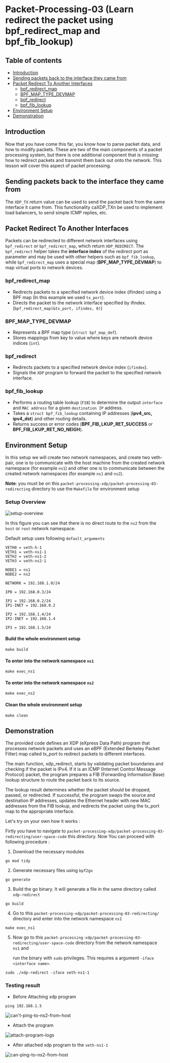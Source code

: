 # Packet-Processing-03 (Learn redirect the packet using bpf_redirect_map and bpf_fib_lookup)

## Table of contents
 - [Introduction](#introduction)
 - [Sending packets back to the interface they came from](#sending-packets-back-to-the-interface-they-came-from)
 - [Packet Redirect To Another Interfaces](#packet-redirect-to-another-interfaces)
    - [bpf_redirect_map](#bpf_redirect_map)
    - [BPF_MAP_TYPE_DEVMAP](#bpf_map_type_devmap)
    - [bpf_redirect](#bpf_redirect)
    - [bpf_fib_lookup](#bpf_fib_lookup)
 - [Environment Setup](#environment-setup)
 - [Demonstration](#demonstration)

## Introduction
Now that you have come this far, you know how to parse packet data, and how to modify packets. These are two of the main components of a packet processing system, but there is one additional component that is missing: how to redirect packets and transmit them back out onto the network. This lesson will cover this aspect of packet processing.

## Sending packets back to the interface they came from
The `XDP_TX` return value can be used to send the packet back from the same interface it came from. This functionality caXDP_TXn be used to implement load balancers, to send simple ICMP replies, etc.

## Packet Redirect To Another Interfaces
Packets can be redirected to different network interfaces using `bpf_redirect` or `bpf_redirect_map`, which return `XDP_REDIRECT`. The `bpf_redirect` helper takes the **interface index** of the redirect port as parameter and may be used with other helpers such as `bpf_fib_lookup`, while `bpf_redirect_map` uses a special map (**BPF_MAP_TYPE_DEVMAP**) to map virtual ports to network devices.

### bpf_redirect_map
 - Redirects packets to a specified network device index (ifindex) using a BPF map (In this example we used `tx_port`).
 - Directs the packet to the network interface specified by ifindex. (`bpf_redirect_map(&tx_port, ifindex, 0)`)
### BPF_MAP_TYPE_DEVMAP
 - Represents a BPF map type (`struct bpf_map_def`).
 - Stores mappings from key to value where keys are network device indices (`int`).
### bpf_redirect
 - Redirects packets to a specified network device index (`ifindex`).
 - Signals the `XDP` program to forward the packet to the specified network interface.
### bpf_fib_lookup
 - Performs a routing table lookup (`FIB`) to determine the output `interface` and `MAC address` for a given `destination IP` address.
 - Takes a `struct bpf_fib_lookup` containing IP addresses (**ipv4_src, ipv4_dst**) and other routing details. 
 - Returns success or error codes (**BPF_FIB_LKUP_RET_SUCCESS** or **BPF_FIB_LKUP_RET_NO_NEIGH**).       

## Environment Setup
In this setup we will create two network namespaces, and create two veth-pair, one is to communicate with the host machine from the created network namespace (for example `ns1`) and other one is to communicate between the created network namespaces (for example `ns1` and `ns2`).

**Note**: you must be on this `packet-processing-xdp/packet-processing-03-redirecting` directory to use the `Makefile` for environment setup

### Setup Overview

![setup-overview](https://github.com/REZ-OAN/xdp-tutorials/blob/main/packet-processing-xdp/packet-processing-03-redirecting/images/environment-setup.png)

In this figure you can see that there is no direct route to the `ns2` from the `host` or `root` network namespace.

Default setup uses following `default_arguments`
```
VETH0 = veth-h-1
VETH1 = veth-ns1-1
VETH2 = veth-ns1-2
VETH3 = veth-ns2-1

NODE1 = ns1
NODE2 = ns2

NETWORK = 192.168.1.0/24

IP0 = 192.168.0.3/24

IP1 = 192.168.0.2/24
IP1-INET = 192.168.0.2

IP2 = 192.168.1.4/24
IP2-INET = 192.168.1.4

IP3 = 192.168.1.5/24

```

#### Build the whole environment setup
```
make build
```
#### To enter into the network namespace `ns1`
```
make exec_ns1
```
#### To enter into the network namespace `ns2`
```
make exec_ns2
```
#### Clean the whole environment setup
```
make clean
```
## Demonstration 

The provided code defines an XDP (eXpress Data Path) program that processes network packets and uses an eBPF (Extended Berkeley Packet Filter) map called tx_port to redirect packets to different interfaces.

The main function, xdp_redirect, starts by validating packet boundaries and checking if the packet is IPv4. If it is an ICMP (Internet Control Message Protocol) packet, the program prepares a FIB (Forwarding Information Base) lookup structure to route the packet back to its source.

The lookup result determines whether the packet should be dropped, passed, or redirected. If successful, the program swaps the source and destination IP addresses, updates the Ethernet header with new MAC addresses from the FIB lookup, and redirects the packet using the tx_port map to the appropriate interface.

Let's try on your own how it works :

Firtly you have to navigate to `packet-processing-xdp/packet-processing-03-redirecting/user-space-code` this directory. Now You can proceed with following procedure :
1. Download the necessary modules
```
go mod tidy
```
2. Generate necessary files using `bpf2go`
```
go generate
```
3. Build the go binary. It will generate a file in the same directory called `xdp-redirect`
```
go build
```
4. Go to this `packet-processing-xdp/packet-processing-03-redirecting/` directory and  enter into the network namespace `ns1`
```
make exec_ns1
```
5. Now go to this `packet-processing-xdp/packet-processing-03-redirecting/user-space-code` directory from the network namespace `ns1` and

   run the binary with `sudo` privileges. This requires a argument `-iface <interface name>`.
```
sudo ./xdp-redirect -iface veth-ns1-1
```

### Testing result
 - Before Attaching xdp program
```
ping 192.168.1.5
```
![can't-ping-to-ns2-from-host](https://github.com/REZ-OAN/xdp-tutorials/blob/main/packet-processing-xdp/packet-processing-03-redirecting/images/can't-ping.png)

 - Attach the program

![attach-program-logs](https://github.com/REZ-OAN/xdp-tutorials/blob/main/packet-processing-xdp/packet-processing-03-redirecting/images/attach_program.png)

 - After attached xdp program to the `veth-ns1-1` 

![can-ping-to-ns2-from-host](https://github.com/REZ-OAN/xdp-tutorials/blob/main/packet-processing-xdp/packet-processing-03-redirecting/images/can-ping.png)